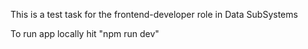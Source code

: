 This is a test task for the frontend-developer role in Data SubSystems

To run app locally hit "npm run dev"

